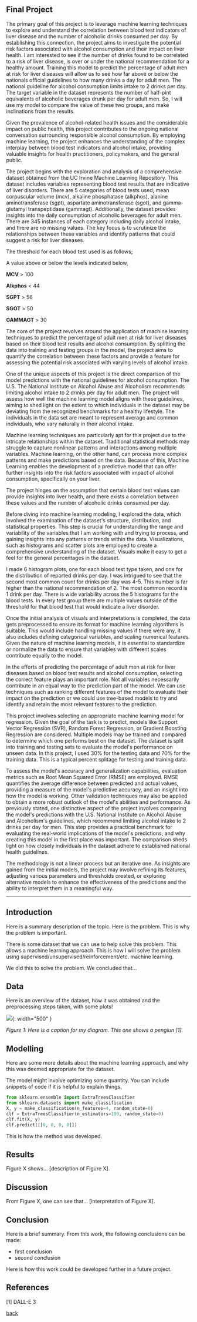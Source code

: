 ## Final Project 

The primary goal of this project is to leverage machine learning techniques to explore and understand the correlation between blood test indicators of liver disease and the number of alcoholic drinks consumed per day. By establishing this connection, the project aims to investigate the potential risk factors associated with alcohol consumption and their impact on liver health. I am interested to see if the number of drinks found to be correlated to a risk of liver disease, is over or under the national recommendation for a healthy amount. Training this model to predict the percentage of adult men at risk for liver diseases will allow us to see how far above or below the nationals official guidelines to how many drinks a day for adult men. The national guideline for alcohol consumption limits intake to 2 drinks per day. The target variable in the dataset represents the number of half-pint equivalents of alcoholic beverages drunk per day for adult men. So, I will use my model to compare the value of these two groups, and make inclinations from the results. 


Given the prevalence of alcohol-related health issues and the considerable impact on public health, this project contributes to the ongoing national conversation surrounding responsible alcohol consumption. By employing machine learning, the project enhances the understanding of the complex interplay between blood test indicators and alcohol intake, providing valuable insights for health practitioners, policymakers, and the general public.



The project begins with the exploration and analysis of a comprehensive dataset obtained from the UC Irvine Machine Learning Repository. This dataset includes variables representing blood test results that are indicative of liver disorders. There are 5 categories of blood tests used; mean corpuscular volume (mcv), alkaline phosphatase (alkphos), alanine aminotransferase (sgpt), aspartate aminotransferase (sgot), and gamma-glutamyl transpeptidase (gammagt). Additionally, the dataset provides insights into the daily consumption of alcoholic beverages for adult men. There are 345 instances of each category including daily alcohol intake, and there are no missing values. The key focus is to scrutinize the relationships between these variables and identify patterns that could suggest a risk for liver diseases.


The threshold for each blood test used is as follows; 


A value above or below the levels indicated below, 

**MCV** > 100 


**Alkphos** < 44 



**SGPT** > 56



**SGOT** > 50 



**GAMMAGT** > 30 


The core of the project revolves around the application of machine learning techniques to predict the percentage of adult men at risk for liver diseases based on their blood test results and alcohol consumption. By splitting the data into training and testing groups in the model, the project aims to quantify the correlation between these factors and provide a feature for assessing the potential risk associated with varying levels of alcohol intake.

One of the unique aspects of this project is the direct comparison of the model predictions with the national guidelines for alcohol consumption. The U.S. The National Institute on Alcohol Abuse and Alcoholism recommends limiting alcohol intake to 2 drinks per day for adult men. The project will assess how well the machine learning model aligns with these guidelines, aiming to shed light on the extent to which individuals in the dataset may be deviating from the recognized benchmarks for a healthy lifestyle. The individuals in the data set are meant to represent average and common individuals, who vary naturally in their alcohol intake. 

Machine learning techniques are particularly apt for this project due to the intricate relationships within the dataset. Traditional statistical methods may struggle to capture nonlinear patterns and interactions among multiple variables. Machine learning, on the other hand, can process more complex patterns and make predictions based on the data. Because of this, Machine Learning enables the development of a predictive model that can offer further insights into the risk factors associated with impact of alcohol consumption, specifically on your liver.

The project hinges on the assumption that certain blood test values can provide insights into liver health, and there exists a correlation between these values and the number of alcoholic drinks consumed per day.

Before diving into machine learning modeling, I explored the data, which involved the examination of the dataset's structure, distribution, and statistical properties. This step is crucial for understanding the range and variability of the variables that I am working with and trying to process, and gaining insights into any patterns or trends within the data. Visualizations, such as histograms and scatter plots are employed to create a comprehensive understanding of the dataset. Visuals make it easy to get a feel for the general percentages in the dataset. 

I made 6 histogram plots, one for each blood test type taken, and one for the distribution of reported drinks per day. I was intrigued to see that the second most common count for drinks per day was 4-5. This number is far higher than the national recommendation of 2. The most common record is 1 drink per day. There is wide variability across the 5 histograms for the blood tests. In every test group there are multiple values outside of the threshold for that blood test that would indicate a liver disorder. 


Once the initial analysis of visuals and interpretations is completed, the data gets preprocessed to ensure its format for machine learning algorithms is suitable. This would include handling missing values if there were any, it also includes defining categorical variables, and scaling numerical features. Given the nature of machine learning models, it is essential to standardize or normalize the data to ensure that variables with different scales contribute equally to the model.

In the efforts of predicting the percentage of adult men at risk for liver diseases based on blood test results and alcohol consumption, selecting the correct feature plays an important role. Not all variables necessarily contribute in an equal way to the prediction part of the model. We can use techniques such as ranking different features of the model to evaluate their impact on the prediction or we could use tree-based models to try and identify and retain the most relevant features to the prediction.


This project involves selecting an appropriate machine learning model for regression. Given the goal of the task is to predict, models like Support Vector Regression (SVR), Random Forest Regression, or Gradient Boosting Regression are considered. Multiple models may be trained and compared to determine which one performs best on the dataset. The dataset is split into training and testing sets to evaluate the model's performance on unseen data. In this project, I used 30% for the testing data and 70% for the training data. This is a typical percent splitage for testing and training data. 

To assess the model's accuracy and generalization capabilities, evaluation metrics such as Root Mean Squared Error (RMSE) are employed. RMSE quantifies the average difference between predicted and actual values, providing a measure of the model's predictive accuracy, and an insight into how the model is working. Other validation techniques may also be applied to obtain a more robust outlook of the model's abilities and performance. As previously stated, one distinctive aspect of the project involves comparing the model's predictions with the U.S. National Institute on Alcohol Abuse and Alcoholism's guidelines, which recommend limiting alcohol intake to 2 drinks per day for men. This step provides a practical benchmark for evaluating the real-world implications of the model's predictions, and why creating this model in the first place was important. The comparison sheds light on how closely individuals in the dataset adhere to established national health guidelines.

The methodology is not a linear process but an iterative one. As insights are gained from the initial models, the project may involve refining its features, adjusting  various parameters and thresholds created, or exploring alternative models to enhance the effectiveness of the predictions and the ability to interpret them in a meaningful way.


***

## Introduction 

Here is a summary description of the topic. Here is the problem. This is why the problem is important.

There is some dataset that we can use to help solve this problem. This allows a machine learning approach. This is how I will solve the problem using supervised/unsupervised/reinforcement/etc. machine learning.

We did this to solve the problem. We concluded that...

## Data  

Here is an overview of the dataset, how it was obtained and the preprocessing steps taken, with some plots!

![](assets/IMG/datapenguin.png){: width="500" }

*Figure 1: Here is a caption for my diagram. This one shows a pengiun [1].*

## Modelling

Here are some more details about the machine learning approach, and why this was deemed appropriate for the dataset. 

The model might involve optimizing some quantity. You can include snippets of code if it is helpful to explain things.

```python
from sklearn.ensemble import ExtraTreesClassifier
from sklearn.datasets import make_classification
X, y = make_classification(n_features=4, random_state=0)
clf = ExtraTreesClassifier(n_estimators=100, random_state=0)
clf.fit(X, y)
clf.predict([[0, 0, 0, 0]])
```

This is how the method was developed.

## Results

Figure X shows... [description of Figure X].

## Discussion

From Figure X, one can see that... [interpretation of Figure X].

## Conclusion

Here is a brief summary. From this work, the following conclusions can be made:
* first conclusion
* second conclusion

Here is how this work could be developed further in a future project.

## References
[1] DALL-E 3

[back](./)

